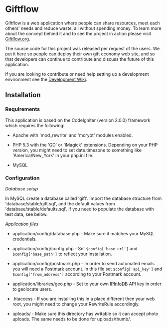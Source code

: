# Giftflow

Giftflow is a web application where people can share resources, meet each others' needs and reduce waste, all without spending money. To learn more about the concept behind it and to see the project in action please visit [Giftflow.org](http://www.giftflow.org).

The source code for this project was released per request of the users. We put it here so people can deploy their own gift economy web site, and so that developers can continue to contribute and discuss the future of this application.

If you are looking to contribute or need help setting up a development environment see the [Development Wiki](https://github.com/GiftFlow/giftflow/wiki/Development).


## Installation

### Requirements

This application is based on the CodeIgniter (version 2.0.0) framework which requires the following:

* Apache with 'mod_rewrite' and 'mcrypt' modules enabled.

* PHP 5.3 with the 'GD' or 'iMagick' extensions. Depending on your PHP version, you might need to set date.timezone to something like 'America/New_York' in your php.ini file.

* MySQL

### Configuration

*Database setup*

In MySQL create a database called 'gift'. Import the database structure from 'database/stable/gift.sql', and the default values from 'database/stable/defaults.sql'. If you need to populate the database with test data, see below.

*Application files*

* application/config/database.php - Make sure it matches your MySQL credentials.

* application/config/config.php - Set `$config['base_url']` and `$config['base_path']` to reflect your installation.

* application/config/postmark.php - In order to send automated emails you will need a [Postmark](http://postmarkapp.com/) account. In this file set `$config['api_key']` and `$config['from_address']` according to your Postmark account.

* application/libraries/geo.php - Set to your own [IPInfoDB](http://ipinfodb.com/) API key in order to geolocate users.

* .htaccess - If you are installing this in a place different then your web root, you might need to change your RewriteRule accordingly.

* uploads/ - Make sure this directory has writable so it can accept photo uploads. The same needs to be done for uploads/thumb/.
